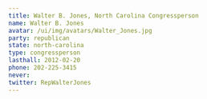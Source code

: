```yaml
---
title: Walter B. Jones, North Carolina Congressperson
name: Walter B. Jones
avatar: /ui/img/avatars/Walter_Jones.jpg
party: republican
state: north-carolina
type: congressperson
lasthall: 2012-02-20
phone: 202-225-3415
never:
twitter: RepWalterJones
---
```

